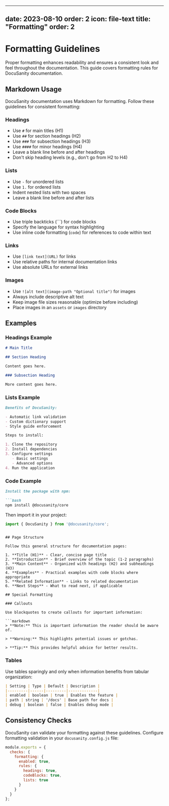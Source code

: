 
---
date: 2023-08-10
order: 2
icon: file-text
title: "Formatting"
order: 2
---

# Formatting Guidelines

Proper formatting enhances readability and ensures a consistent look and feel throughout the documentation. This guide covers formatting rules for DocuSanity documentation.

## Markdown Usage

DocuSanity documentation uses Markdown for formatting. Follow these guidelines for consistent formatting:

### Headings

- Use `#` for main titles (H1)
- Use `##` for section headings (H2)
- Use `###` for subsection headings (H3)
- Use `####` for minor headings (H4)
- Leave a blank line before and after headings
- Don't skip heading levels (e.g., don't go from H2 to H4)

### Lists

- Use `-` for unordered lists
- Use `1.` for ordered lists
- Indent nested lists with two spaces
- Leave a blank line before and after lists

### Code Blocks

- Use triple backticks (```) for code blocks
- Specify the language for syntax highlighting
- Use inline code formatting (`code`) for references to code within text

### Links

- Use `[link text](URL)` for links
- Use relative paths for internal documentation links
- Use absolute URLs for external links

### Images

- Use `![alt text](image-path "Optional title")` for images
- Always include descriptive alt text
- Keep image file sizes reasonable (optimize before including)
- Place images in an `assets` or `images` directory

## Examples

### Headings Example

```markdown
# Main Title

## Section Heading

Content goes here.

### Subsection Heading

More content goes here.
```

### Lists Example

```markdown
Benefits of DocuSanity:

- Automatic link validation
- Custom dictionary support
- Style guide enforcement

Steps to install:

1. Clone the repository
2. Install dependencies
3. Configure settings
   - Basic settings
   - Advanced options
4. Run the application
```

### Code Example

```markdown
Install the package with npm:

```bash
npm install @docusanity/core
```

Then import it in your project:

```javascript
import { DocuSanity } from '@docusanity/core';
```
```

## Page Structure

Follow this general structure for documentation pages:

1. **Title (H1)** - Clear, concise page title
2. **Introduction** - Brief overview of the topic (1-2 paragraphs)
3. **Main Content** - Organized with headings (H2) and subheadings (H3)
4. **Examples** - Practical examples with code blocks where appropriate
5. **Related Information** - Links to related documentation
6. **Next Steps** - What to read next, if applicable

## Special Formatting

### Callouts

Use blockquotes to create callouts for important information:

```markdown
> **Note:** This is important information the reader should be aware of.

> **Warning:** This highlights potential issues or gotchas.

> **Tip:** This provides helpful advice for better results.
```

### Tables

Use tables sparingly and only when information benefits from tabular organization:

```markdown
| Setting | Type | Default | Description |
|---------|------|---------|-------------|
| enabled | boolean | true | Enables the feature |
| path | string | '/docs' | Base path for docs |
| debug | boolean | false | Enables debug mode |
```

## Consistency Checks

DocuSanity can validate your formatting against these guidelines. Configure formatting validation in your `docusanity.config.js` file:

```javascript
module.exports = {
  checks: {
    formatting: {
      enabled: true,
      rules: {
        headings: true,
        codeBlocks: true,
        lists: true
      }
    }
  }
};
```
